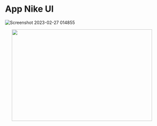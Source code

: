 # App Nike UI

![Screenshot 2023-02-27 014855](https://user-images.githubusercontent.com/51033703/221430552-a486158d-cc9e-4cf8-85cd-48b4a21554c7.png)

<p align="center">
  <img width="460" height="300" src="[http://www.fillmurray.com/460/300](https://user-images.githubusercontent.com/51033703/221430552-a486158d-cc9e-4cf8-85cd-48b4a21554c7.png)">
</p>

